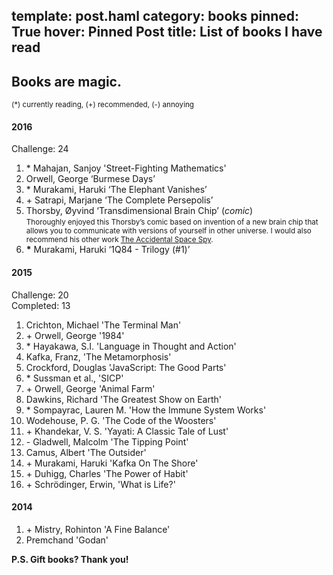 template: post.haml
category: books
pinned: True
hover: Pinned Post
title: List of books I have read
---
Books are magic.
---

<small>(\*) currently reading, (+) recommended, (-) annoying</small>

#### 2016

Challenge: 24

1. \* Mahajan, Sanjoy 'Street-Fighting Mathematics'
2. Orwell, George ‘Burmese Days’
3. \* Murakami, Haruki ‘The Elephant Vanishes’
4. \+ Satrapi, Marjane ‘The Complete Persepolis’
5. Thorsby, Øyvind ‘Transdimensional Brain Chip’ (*comic*)<br>
  <small> Thoroughly enjoyed this Thorsby’s comic based on invention of a new
  brain chip that allows you to communicate with versions of yourself in other
  universe. I would also recommend his other work <a
  href="http://spacespy.thecomicseries.com/Mycomics/"> The Accidental Space
  Spy</a>.</small>
6. **\*** Murakami, Haruki ‘1Q84 - Trilogy (#1)’

#### 2015

Challenge: 20 <br>
Completed: 13

1. Crichton, Michael 'The Terminal Man'
2. \+ Orwell, George '1984'
3. \* Hayakawa, S.I. 'Language in Thought and Action'
4. Kafka, Franz, 'The Metamorphosis'
5. Crockford, Douglas 'JavaScript: The Good Parts'
6. \* Sussman et al., 'SICP'
7. \+ Orwell, George 'Animal Farm'
8. Dawkins, Richard 'The Greatest Show on Earth'
9. \* Sompayrac, Lauren M. 'How the Immune System Works'
10. Wodehouse, P. G. 'The Code of the Woosters'
11. \+ Khandekar, V. S. 'Yayati: A Classic Tale of Lust'
12. \- Gladwell, Malcolm 'The Tipping Point'
13. Camus, Albert 'The Outsider'
14. \+ Murakami, Haruki 'Kafka On The Shore'
15. \+ Duhigg, Charles 'The Power of Habit'
16. \+ Schrödinger, Erwin, 'What is Life?'

#### 2014

1. \+ Mistry, Rohinton 'A Fine Balance'
2. Premchand 'Godan'

**P.S. Gift books? Thank you!**
